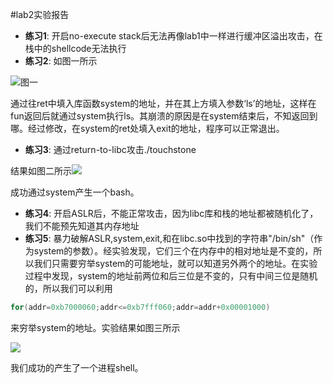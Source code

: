 #lab2实验报告

* **练习1**: 开启no-execute stack后无法再像lab1中一样进行缓冲区溢出攻击，在栈中的shellcode无法执行
* **练习2**: 如图一所示

![图一](http://img-storage.qiniudn.com/15-11-4/81520266.jpg)

  通过往ret中填入库函数system的地址，并在其上方填入参数‘ls’的地址，这样在fun返回后就通过system执行ls。其崩溃的原因是在system结束后，不知返回到哪。经过修改，在system的ret处填入exit的地址，程序可以正常退出。
* **练习3**: 通过return-to-libc攻击./touchstone   

 结果如图二所示![](http://img-storage.qiniudn.com/15-11-4/92775404.jpg)
 
 成功通过system产生一个bash。
* **练习4**: 开启ASLR后，不能正常攻击，因为libc库和栈的地址都被随机化了，我们不能预先知道其内存地址
* **练习5**: 暴力破解ASLR,system,exit,和在libc.so中找到的字符串"/bin/sh"（作为system的参数）。经实验发现，它们三个在内存中的相对地址是不变的，所以我们只需要穷举system的可能地址，就可以知道另外两个的地址。在实验过程中发现，system的地址前两位和后三位是不变的，只有中间三位是随机的，所以我们可以利用
```c
for(addr=0xb7000060;addr<=0xb7fff060;addr=addr+0x00001000)
```
来穷举system的地址。实验结果如图三所示

 ![](http://img-storage.qiniudn.com/15-11-4/64600592.jpg)

 我们成功的产生了一个进程shell。 
